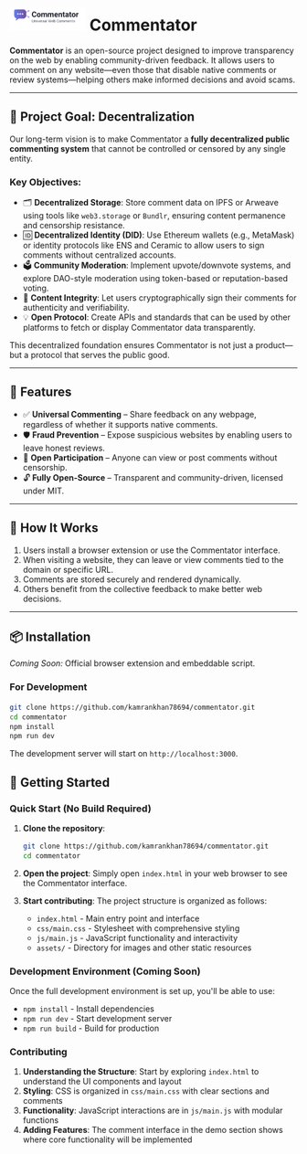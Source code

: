 # <img src="assets/logo-light.svg" alt="Commentator" height="40"> Commentator

**Commentator** is an open-source project designed to improve transparency on the web by enabling community-driven feedback. It allows users to comment on any website—even those that disable native comments or review systems—helping others make informed decisions and avoid scams.

---

## 🎯 Project Goal: Decentralization

Our long-term vision is to make Commentator a **fully decentralized public commenting system** that cannot be controlled or censored by any single entity.

### Key Objectives:
- 🗂 **Decentralized Storage**: Store comment data on IPFS or Arweave using tools like `web3.storage` or `Bundlr`, ensuring content permanence and censorship resistance.
- 🆔 **Decentralized Identity (DID)**: Use Ethereum wallets (e.g., MetaMask) or identity protocols like ENS and Ceramic to allow users to sign comments without centralized accounts.
- 🗳️ **Community Moderation**: Implement upvote/downvote systems, and explore DAO-style moderation using token-based or reputation-based voting.
- 🔐 **Content Integrity**: Let users cryptographically sign their comments for authenticity and verifiability.
- 💡 **Open Protocol**: Create APIs and standards that can be used by other platforms to fetch or display Commentator data transparently.

This decentralized foundation ensures Commentator is not just a product—but a protocol that serves the public good.

---

## 🚀 Features

- ✅ **Universal Commenting** – Share feedback on any webpage, regardless of whether it supports native comments.
- 🛡️ **Fraud Prevention** – Expose suspicious websites by enabling users to leave honest reviews.
- 💬 **Open Participation** – Anyone can view or post comments without censorship.
- 🔓 **Fully Open-Source** – Transparent and community-driven, licensed under MIT.

---

## 🔧 How It Works

1. Users install a browser extension or use the Commentator interface.
2. When visiting a website, they can leave or view comments tied to the domain or specific URL.
3. Comments are stored securely and rendered dynamically.
4. Others benefit from the collective feedback to make better web decisions.

---

## 📦 Installation

_Coming Soon:_ Official browser extension and embeddable script.

### For Development

```bash
git clone https://github.com/kamrankhan78694/commentator.git
cd commentator
npm install
npm run dev
```

The development server will start on `http://localhost:3000`.

## 🚀 Getting Started

### Quick Start (No Build Required)

1. **Clone the repository**:
   ```bash
   git clone https://github.com/kamrankhan78694/commentator.git
   cd commentator
   ```

2. **Open the project**: Simply open `index.html` in your web browser to see the Commentator interface.

3. **Start contributing**: The project structure is organized as follows:
   - `index.html` - Main entry point and interface
   - `css/main.css` - Stylesheet with comprehensive styling
   - `js/main.js` - JavaScript functionality and interactivity
   - `assets/` - Directory for images and other static resources

### Development Environment (Coming Soon)

Once the full development environment is set up, you'll be able to use:
- `npm install` - Install dependencies
- `npm run dev` - Start development server
- `npm run build` - Build for production

### Contributing

1. **Understanding the Structure**: Start by exploring `index.html` to understand the UI components and layout
2. **Styling**: CSS is organized in `css/main.css` with clear sections and comments
3. **Functionality**: JavaScript interactions are in `js/main.js` with modular functions
4. **Adding Features**: The comment interface in the demo section shows where core functionality will be implemented
